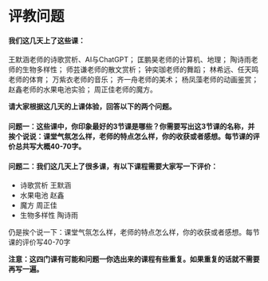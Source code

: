 # 评教问题

#### 我们这几天上了这些课：

王默涵老师的诗歌赏析、AI与ChatGPT；    匡鹏昊老师的计算机、地理；    陶诗雨老师的生物多样性；    师芸谦老师的散文赏析；    钟奕珈老师的舞蹈；    林希远、任天鸣老师的体育；    万紫衣老师的音乐；    齐一舟老师的美术；    杨凤藻老师的动画鉴赏；    赵鑫老师的水果电池实验；    周正佳老师的魔方。

__请大家根据这几天的上课体验，回答以下的两个问题。__

#### 问题一：这些课中，你印象最好的3节课是哪些？你需要写出这3节课的名称，并挨个说说：课堂气氛怎么样，老师的特点怎么样，你的收获或者感想。每节课的评价总共写大概40-70字。

#### 问题二：我们这几天上了很多课，有以下课程需要大家写一下评价：
* 诗歌赏析 王默涵
* 水果电池 赵鑫
* 魔方 周正佳
* 生物多样性 陶诗雨

仍是挨个说一下：课堂气氛怎么样，老师的特点怎么样，你的收获或者感想。每节课的评价写40-70字

__注意：这四门课有可能和问题一你选出来的课程有些重复。如果重复的话就不需要再写一遍。__